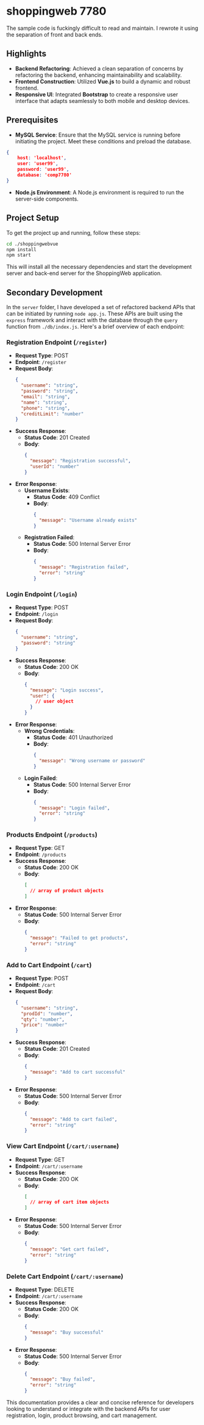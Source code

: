 # shoppingweb 7780
The sample code is fuckingly difficult to read and maintain. I rewrote it using the separation of front and back ends.

## Highlights
- **Backend Refactoring**: Achieved a clean separation of concerns by refactoring the backend, enhancing maintainability and scalability.
- **Frontend Construction**: Utilized **Vue.js** to build a dynamic and robust frontend.
- **Responsive UI**: Integrated **Bootstrap** to create a responsive user interface that adapts seamlessly to both mobile and desktop devices.

## Prerequisites
- **MySQL Service**: Ensure that the MySQL service is running before initiating the project. Meet these conditions and preload the database.
```json
{
    host: 'localhost',
    user: 'user99',
    password: 'user99',
    database: 'comp7780'
}
```
- **Node.js Environment**: A Node.js environment is required to run the server-side components.

## Project Setup

To get the project up and running, follow these steps:

```sh
cd ./shoppingwebvue
npm install
npm start
```

This will install all the necessary dependencies and start the development server and back-end server for the ShoppingWeb application.


## Secondary Development

In the `server` folder, I have developed a set of refactored backend APIs that can be initiated by running `node app.js`. These APIs are built using the `express` framework and interact with the database through the `query` function from `./db/index.js`. Here's a brief overview of each endpoint:

### Registration Endpoint (`/register`)

- **Request Type**: POST
- **Endpoint**: `/register`
- **Request Body**:
  ```json
  {
    "username": "string",
    "password": "string",
    "email": "string",
    "name": "string",
    "phone": "string",
    "creditLimit": "number"
  }
  ```
- **Success Response**:
  - **Status Code**: 201 Created
  - **Body**:
    ```json
    {
      "message": "Registration successful",
      "userId": "number"
    }
    ```
- **Error Response**:
  - **Username Exists**:
    - **Status Code**: 409 Conflict
    - **Body**:
      ```json
      {
        "message": "Username already exists"
      }
      ```
  - **Registration Failed**:
    - **Status Code**: 500 Internal Server Error
    - **Body**:
      ```json
      {
        "message": "Registration failed",
        "error": "string"
      }
      ```

### Login Endpoint (`/login`)

- **Request Type**: POST
- **Endpoint**: `/login`
- **Request Body**:
  ```json
  {
    "username": "string",
    "password": "string"
  }
  ```
- **Success Response**:
  - **Status Code**: 200 OK
  - **Body**:
    ```json
    {
      "message": "Login success",
      "user": {
        // user object
      }
    }
    ```
- **Error Response**:
  - **Wrong Credentials**:
    - **Status Code**: 401 Unauthorized
    - **Body**:
      ```json
      {
        "message": "Wrong username or password"
      }
      ```
  - **Login Failed**:
    - **Status Code**: 500 Internal Server Error
    - **Body**:
      ```json
      {
        "message": "Login failed",
        "error": "string"
      }
      ```

### Products Endpoint (`/products`)

- **Request Type**: GET
- **Endpoint**: `/products`
- **Success Response**:
  - **Status Code**: 200 OK
  - **Body**:
    ```json
    [
      // array of product objects
    ]
    ```
- **Error Response**:
  - **Status Code**: 500 Internal Server Error
  - **Body**:
    ```json
    {
      "message": "Failed to get products",
      "error": "string"
    }
    ```

### Add to Cart Endpoint (`/cart`)

- **Request Type**: POST
- **Endpoint**: `/cart`
- **Request Body**:
  ```json
  {
    "username": "string",
    "prodId": "number",
    "qty": "number",
    "price": "number"
  }
  ```
- **Success Response**:
  - **Status Code**: 201 Created
  - **Body**:
    ```json
    {
      "message": "Add to cart successful"
    }
    ```
- **Error Response**:
  - **Status Code**: 500 Internal Server Error
  - **Body**:
    ```json
    {
      "message": "Add to cart failed",
      "error": "string"
    }
    ```

### View Cart Endpoint (`/cart/:username`)

- **Request Type**: GET
- **Endpoint**: `/cart/:username`
- **Success Response**:
  - **Status Code**: 200 OK
  - **Body**:
    ```json
    [
      // array of cart item objects
    ]
    ```
- **Error Response**:
  - **Status Code**: 500 Internal Server Error
  - **Body**:
    ```json
    {
      "message": "Get cart failed",
      "error": "string"
    }
    ```

### Delete Cart Endpoint (`/cart/:username`)

- **Request Type**: DELETE
- **Endpoint**: `/cart/:username`
- **Success Response**:
  - **Status Code**: 200 OK
  - **Body**:
    ```json
    {
      "message": "Buy successful"
    }
    ```
- **Error Response**:
  - **Status Code**: 500 Internal Server Error
  - **Body**:
    ```json
    {
      "message": "Buy failed",
      "error": "string"
    }
    ```

This documentation provides a clear and concise reference for developers looking to understand or integrate with the backend APIs for user registration, login, product browsing, and cart management.
